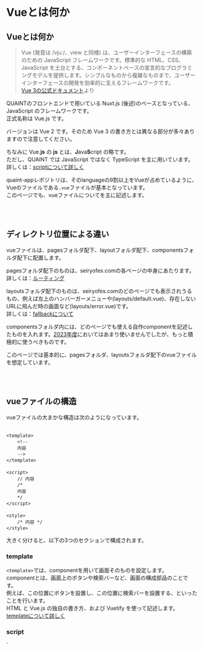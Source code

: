 # Vueとは何か

## Vueとは何か

> Vue (発音は /vjuː/、view と同様) は、ユーザーインターフェースの構築のための JavaScript フレームワークです。標準的な HTML、CSS、JavaScript を土台とする、コンポーネントベースの宣言的なプログラミングモデルを提供します。シンプルなものから複雑なものまで、ユーザーインターフェースの開発を効率的に支えるフレームワークです。  
> [Vue 3の公式ドキュメント](https://ja.vuejs.org/guide/introduction.html#what-is-vue)より  

QUAINTのフロントエンドで用いている Nuxt.js (後述)のベースとなっている、JavaScript のフレームワークです。  
正式名称は Vue.js です。  

バージョンは Vue 2 です。そのため Vue 3 の書き方とは異なる部分が多々ありますので注意してください。  

ちなみに Vue.**js** の **js** とは、**J**ava**S**cript の略です。  
ただし、QUAINT では JavaScript ではなく TypeScript を主に用いています。  
詳しくは：[scriptについて詳しく](#script)

quaint-appレポジトリは、そのlanguageの9割以上をVueが占めているように、  
Vueのファイルである`.vue`ファイルが基本となっています。  
このページでも、vueファイルについてを主に記述します。

<br><br>

## ディレクトリ位置による違い
vueファイルは、pagesフォルダ配下、layoutフォルダ配下、componentsフォルダ配下に配置します。

pagesフォルダ配下のものは、seiryofes.comの各ページの中身にあたります。  
詳しくは：[ルーティング](nuxt.md/#_1)  
 
layoutsフォルダ配下のものは、seiryofes.comのどのページでも表示されうるもの、例えば左上のハンバーガーメニューや(layouts/default.vue)、存在しないURLに飛んだ時の画面など(layouts/error.vue)です。  
詳しくは：[fallbackについて](nuxt.md/#fallback)  

componentsフォルダ内には、どのページでも使える自作componentを記述したものを入れます。[2023年度](https://2023.seiryofes.com/)においてはあまり使いませんでしたが、もっと積極的に使うべきものです。  
  
このページでは基本的に、pagesフォルダ、layoutsフォルダ配下のvueファイルを想定しています。

<br><br>

## vueファイルの構造

vueファイルの大まかな構造は次のようになっています。

``` vue linenums="1"

<template>
    <!--
    内容 
    -->
</template>

<script>
    // 内容
    /*
    内容
    */
</script>

<style>
    /* 内容 */
</style>

```

大きく分けると、以下の3つのセクションで構成されます。

<h3>template</h3>

`<template>`では、componentを用いて画面そのものを設定します。  
componentとは、画面上のボタンや検索バーなど、画面の構成部品のことです。  
例えば、この位置にボタンを設置し、この位置に検索バーを設置する、といったことを行います。  
HTML と Vue.js の独自の書き方、および Vuetify を使って記述します。  
[templateについて詳しく](#template)

<h3>script</h3>
`<script>`では、表示される画面の裏で動く処理、いわばページを「動かす」ための記述をします。  

例えば、`<template>`のボタン1が押されたとき、`<script>`の処理1を行うようにする、といったことを行います。  
JavaScript の拡張版である TypeScript を基本として、Vue.js や Nuxt.js の独自の書き方も用いて記述します。  
[scriptについて詳しく](#script)

<h3>style</h3>

`<style>`では、画面のデザインを調整します。  
例えば、この文章を中央寄せにして、この文章の色を赤色にする、といったことを行います。  
CSS で記述します。これら3つの中では最も単純だと思います。  
[styleについて詳しく](#style)

<br><br>
また、Node.js という言わば「JavaScriptの実行環境」がありますが、開発する上ではあまり気にしなくて結構です。  
詳しくは省きます。

<br><br>

## templateについて詳しく

> HTML と Vue.js の独自の書き方、および Vuetify を使って記述します。

そもそも HTML とは、WEBページを作成するための言語のことです。  
例えば、見出しや段落・表・リンクなどを設定します。  
詳しくはこちら：[初心者向けHTML入門](https://saruwakakun.com/html-css/basic/html)  
  
では、Vuetify とは何でしょう。  

> Vue の CSSフレームワークの一つです。正式名称は Vuetify.js です。  
> Vuetify を使うと、CSSファイルを作成せずにレイアウトを整えることができます。とても便利です。  
> 指定のタグを記述するだけで、デザイン込みのステキなパーツを表示することができます。  
> なお、デザインは2014年にGoogleが発表したマテリアルデザインというオシャレな概念を元に作成されています。  
> [Vuetify（ビューティファイ）とは何か？](https://prograshi.com/language/vue-js/how-to-use-vuetify/)より

ドキュメントが充実しています。  
([ドキュメントのリンク](https://v2.vuetifyjs.com/ja/components/buttons/))  

バージョンは Vuetify 2 です。Vuetify 3 のドキュメントは仕様が違う箇所があるので注意してください。  
(Vuetify 2 のドキュメントは日本語対応していますが Vuetify 3 は対応していないという違いもあります)  

この`<template>`の記述は、最終的に完全に HTML のファイルに変換されます。

<br>

### 具体的な書き方

HTML と同じように、入り子構造で成ります。

``` vue linenums="1"
<template>
    <v-app>
        <v-container>
            <v-row>
                <v-col>
                    <v-hogehoge>hogehoge1</v-hogehoge>
                    <v-hogehoge>hogehoge2</v-hogehoge>
                </v-col>
            </v-row>
        </v-container>
    </v-app>
</template>
```

HTML の書き方についてはこちら：[初心者向けHTML入門](https://saruwakakun.com/html-css/basic/html)

コード全体をはさんでいる`<template>`が、HTML でいう`<html>`のようなものです。Vue 独自の書き方です。  
!!! warning "注意"
    状況は限られていますが、`<template>`の中に、また別に`<template>`タグが入ることがあります。詳しくは【工事中】

`<v-hogehoge>`のように、`v-`から始まっているタグは Vuetify のコンポーネントです。  

また、Vuetify のものは基本的にすべて終了タグを必要とします。ですが実質的に意味をなしていないもの、例えば`<v-spacer>`などのために、`<v-spacer></v-spacer>`のことを  
`<v-spacer />`と略記することができます。  
`<br>`なども`<br />`と表記することがあります。  

一番最初の`<v-app>`は必須です。`<v-app>`がないと Vuetify は使えません。  

次の`<v-container>`は必須ではありませんが、基本記述するものという認識で良いです。
??? tip "詳しく"  
    `<v-container>`中の内容は、両端に空白が挿入されるため、見やすくなります。中央寄せもされます。  
    対し、どうしても画面端のぎりぎりに何かを置きたい場合などは、`<v-container>`外に設置することで実現できます。  
    [2023年度のトップページ](https://2023.seiryofes.com)の右端まで色をつけている部分がその代表例です。   

    しかし、`<v-container>`外に設置しなくても実装できたのではないかと今思っています。検証はまた今度。【工事中】

`<v-container>`に加え、`<v-row>`や`<v-col>`などがあります。主にこの3つを用いて Vuetify のグリッドを構成します。  
詳しくはこちら：[Vuetify Grid System](https://comfortdesignlab.github.io/about/vuetify/grid-system)  

またグリッドについては`<v-spacer>`も有用です。  
詳しくはこちら：[Grid system](https://v2.vuetifyjs.com/ja/components/grids/#v-spacer)  

また、少し話は逸れますが、グリッドという点では margin や padding も大事な要素です。  
詳しくはこちら：[marginやpaddingの調整がめっちゃ楽な件](https://qiita.com/00__/items/d5973c7dc79b95b08739)  
<br><br>
コメントアウトの方法は HTML のものと同じです。  

具体的な書き方は既存のvueファイルを見て学ぶのが良いと思います。

<br>

### その他のcomponent

<h4>NuxtLink</h4>

詳しくは【工事中】

<h4>client-only</h4>

詳しくは【工事中】

<br>

### 変数について

Vue では、データが更新されたときに自動で表示を更新します。  
(この表示のことをDOMと呼び、このことをリアクティブであると表現することがあります。)  

つまり、`<template>`と`<script>`の間で変数は共有されているということになります。  

ただし、ある意味当然ですが、`<template>`ではグローバル変数しか用いることができません。  
詳しくは：[スコープとthis](#this)

具体的に変数を用いるには、Mustache記法や`v-bind`等があります。  
Mustache記法について詳しくはこちら：[Mustashe（マスタッシュ）記法](https://johobase.com/vue-js-mustashe-notation/)  
`v-bind`等については次の[ディレクティブ](#_4)の項で説明します。

<br>

### ディレクティブ

ディレクティブについて：[主要なディレクティブ一覧](https://qiita.com/y-suzu/items/9b84da0a3a9ee4a5686b)  

いくつか補足します。

<h4>v-ifとv-show</h4>

seiryofes.comでは`v-show`の方が多く用いられています。  
詳しくはこちら：[Vue.jsのv-ifとv-showの違い](https://qiita.com/aqua_ix/items/61eac355f3c24d7676e1)  
[条件付きレンダリング](https://v2.ja.vuejs.org/v2/guide/conditional)

<h4>v-for</h4>

`v-for`を使う際は、必ず`:key="hogehoge"`も併記してください。  
この`hogehoge`には、例えば`v-for="item in items"`の場合は`:key="item.id"`のように、配列の各要素によって異なるものを指定する必要があります。  
詳しくはこちら：[key属性をつけ忘れないようにする](https://note.com/shift_tech/n/nbcae6c4ab442)

<h4>v-on</h4>

seiryofes.comでは`@click`で使用することが多いです。  
また、`@click.prevent`および`@click.stop`について、詳しくは【工事中】

<h4>v-model</h4>

> 双方向データバインディング

とは要するに、変数を`<script>`からも`<template>`からも更新できるということです。  

例えば、検索窓(`<v-text-field>`)で`v-model="hogehoge"`とすれば、検索窓の入力内容はそのまま変数`hogehoge`の値になり、`<script>`から`hogehoge`の値を変更すると検索窓の入力内容も変更される、といった具合です。  

また、`v-model="hogehoge"`の`hogehoge`がboolean型の場合、ふつうそれは「`hogehoge`がtrueのとき表示する」を意味します。  
この手法は`<v-snackbar>`や`<v-dialog>`で多く用いられています。  

<h4>v-bind</h4>

あまり難しく考えない方がよいです。  

例えば、`<NuxtLink to="/groups">`を押せば、[団体一覧のページ](https://2023.seiryofes.com/groups)に飛ぶことしかできません。  
ですが、これを`<NuxtLink v-bind:to="hogehoge">`とすると、`<script>`で`hogehoge`の値を`"/groups"`だとか`"/map"`だとかにすることで簡単にリンク先を変更できます。  

<br><br>

## scriptについて詳しく

> JavaScript の拡張版である TypeScript を基本として、Vue.js や Nuxt.js の独自の書き方も用いて記述します。

HTML や CSS がページの見た目を担当するのに対し、JavaScript は、ページを言わば「動かす」ための言語です。
???+ warning "注意"
    **Javaは全く別の言語です。**JavaScriptの名は、当時人気であったJavaの名にあやかりこう名付けたそうです。  
    前述のとおり、JSと略されることがあります。  
また、JavaScript の拡張版である TypeScript とは、JavaScript を基本にして、「型( Type )」に厳格にすることでエラーを未然に防ごうという言語です。TSと略されることがあります。
???+ tip "詳しく"
    TypeScript では、JavaScript と同じ構文などが使えます。なので、TypeScript 独自の内容以外は、JavaScript と同じと考えても良いと思います。  
    また、TypeScript で記述したコードは、JavaScript で記述されたコードに変換されます。  
    このことを**コンパイル**と呼びます。  
    例えば、JavaScript では全ての行の終わりにセミコロン**`;`**を付ける必要がありますが、TypeScript ではコンパイル時に自動で付けてくれるため必要ありません。  
    型( Type )について、詳しくはこちら：[値・型・変数](https://typescriptbook.jp/reference/values-types-variables)

JavaScript の書き方については、[MozillaのJavaScriptガイド](https://developer.mozilla.org/ja/docs/Web/JavaScript/Guide)に代表されるように、かなり多くの情報がネット上にあります。  
対して、TypeScript の日本語情報はそれほど多くはありません。  
その中では、[サバイバルTypeScript](https://typescriptbook.jp/)というサイトの、[読んで学ぶTypeScript](https://typescriptbook.jp/reference)の項の記事群が分かりやすいと思います。

Nuxt.js（ナクスト・ジェイエス）は、Vue.js をベースとして開発された JavaScript フレームワークです。

> Vue.js 自体が JavaScript の View (HTMLファイル) のフレームワークですが、Nuxt.js はその Vue.js ファイルを使ってURLのルーティングや API 処理をはじめとするアプリケーション開発に欠かせない機能の実装を想定した仕様になっており、より開発がしやすくなっています。  
> [Nuxt.jsとは？](https://techmania.jp/blog/javascript0009/)より

詳しくは：[Nuxtについて詳しく](nuxt.md)    

とにかく、seiryofes.comをよりよくしてくれるフレームワークという認識で結構です。

また、SEO対策も`<script>`で行います。  
詳しくは【工事中】

<br>

### 具体的な書き方

2023/10/25時点の[groups/index.vue](https://github.com/hibiya-itchief/quaint-app/blob/develop/pages/groups/index.vue)より抜粋しました。

``` ts linenums="1"

<script lang="ts">
import { Group, Tag } from 'types/quaint'
import Vue from 'vue'

type Data = {
  nowloading: boolean
  tags: Tag[]
}

export default Vue.extend({
  name: 'GroupsPage',
  auth: false,
  async asyncData({ $axios, payload }): Promise<Partial<Data>> {
    if (payload !== undefined) {
      return { groups: payload.groups, tags: payload.tags }
    }
    const task = [$axios.$get('/groups'), $axios.$get('/tags')]
    const res = await Promise.all(task)
    return { groups: res[0], tags: res[1] }
  },
  data(): Data {
    return {
      nowloading: true,
      tags: [],
    }
  },
  head() {
    return {
      title: '探す (団体一覧)',
      meta: [ //省略
      ],
    }
  },
  created() {
    // 内容
  },

  methods: {
    SearchGroups() {
        // 内容
    },
    FilterGroups(group: Group) {
        // 内容
    },
  }
  })
</script>

```

順に説明します。

``` ts linenums="1"
<script lang="ts">
import { Group, Tag } from 'types/quaint'
import Vue from 'vue'
```

あまり気にしなくて結構です。   
2行目では、 [types/quaint.ts](https://github.com/hibiya-itchief/quaint-app/blob/develop/types/quaint.ts)でまとめて定義している型( Type )のうち2つを`import`しています。各ページ、使うものだけを`import`してください。  

???+ note "詳しく"
    例えば、`Tag`についてはこのようになっています。

    ``` ts linenums="1"
    export type Tag = {
      id: string
      tagname: string
    }
    ```
    これにより、型が`Tag`の変数は、必ずそのプロパティに型が`string`である`id`と、同じく型が`string`である`tagname`を持つということになります。  
    また、このファイルで定義されている型はすべて大文字から始まります。  
    参考：[型エイリアス](https://typescriptbook.jp/reference/values-types-variables/type-alias)  

``` ts linenums="5"
type Data = {
  nowloading: boolean
  tags: Tag[]
}
```

このページで使われるグローバル変数の型を定義しています。  
グローバル変数について：[スコープとthis](#this)  
必ずしも必須というわけではなく、型を定義せず使っているページもあります。  
`Tag[]`というのはすべての要素が`Tag`型の配列のことです。  

変数名はsnake_caseとlowerCamelCaseのどちらかで命名しています。

``` ts linenums="10"
export default Vue.extend({
  name: 'GroupsPage',
  auth: false,
```

12行目の記述は、このページはログインしなくても閲覧できるということを意味します。  
`auth`のデフォルトはtrueとなっています。

``` ts linenums="13"
  async asyncData({ $axios, payload }): Promise<Partial<Data>> {
    if (payload !== undefined) {
      return { groups: payload.groups, tags: payload.tags }
    }
    const task = [$axios.$get('/groups'), $axios.$get('/tags')]
    const res = await Promise.all(task)
    return { groups: res[0], tags: res[1] }
  },
```

この部分の記述について、【工事中】  
詳しくは：[レンダリング](nuxt.md/#_2)     

``` ts linenums="21"
  data(): Data {
    return {
      nowloading: true,
      tags: [],
    }
  },
```

この部分では、先ほど用意したグローバル変数の初期値を設定します。

``` ts linenums="27"
  head() {
    return {
      title: '探す (団体一覧)',
      meta: [ //省略
      ],
    }
  },
```

29行目では、ページのタイトルを設定します。  
![画像](images/vue-title.png)  
30行目付近ではSEO対策の文言を入力します。  
詳しくは：【工事中】

``` ts linenums="34"
  created() {
    // 内容
  },
```

createdの部分に記述した内容は、ページが開かれたときに実行されます。  
また、ほぼ同じ挙動を示すmountedというものもあります。  
詳しくは：[レンダリング](nuxt.md/#_2)     

``` ts linenums="38"
  methods: {
    SearchGroups() {
        // 内容
    },
    FilterGroups(group: Group) {
        // 内容
    },
  }
  })
</script>
```

methodsについて：[メソッドの書き方と呼び出す方法](https://progtext.net/programming/vue-method/)

また、method(関数)内でreturnすると、値を返すことができます。

???+ note "例"
    ``` vue linenums="1"
    <template>
        <!---->
            <v-btn v-show="HogeHoge()">Hoge</v-btn>
        <!---->
    </template>

    <script lang="ts">
    // 省略
    methods: {
        HogeHoge() {
            return true
            }
    }
    </script>
    ```
    `<v-btn>`は`HogeHoge()`を実行します。その結果trueが帰ってきたので、結果的に`v-show="true"`となります。

ただし、returnすると強制的にそこで関数が終わるので注意です。

thisについては[次の項](#this)で説明します。

関数名はUpperCamelCaseで命名するようにしています。

<br>

### スコープとthis

スコープについて：[変数のスコープ](https://typescriptbook.jp/reference/statements/variable-scope)

`<script>`においては、グローバル変数を指定するときに`this.`という記法を用います。

!!! note "例"
    変数`hogehoge`であれば、`this.hogehoge`

それ以外はそのままです。

ただし、`<template>`で変数を呼び出す際には、`this.`は不要です。  
そもそも、グローバル変数しか呼び出すことはできません。  

<br>

### template内で記述する

``` vue linenums="1"
<template>
    <!---->
        <v-btn @click="HogeHoge()">Hoge</v-btn>
        <v-btn @click="hogehoge = 5">Hoge</v-btn>
        <!-- この二つは同じ挙動 -->
    <!---->
</template>

<script lang="ts">
// 省略
methods: {
    HogeHoge() {
        this.hogehoge = 5
        }
}
</script>

```

このように、関数を実行するはずだったところをそのまま記述することで、同じ挙動を実現できます。  
また、2つ以上の処理を行う場合、セミコロン**`;`**を使って実現できます。単に改行でもかまいません。
``` vue linenums="1"
<v-btn @click="hoge = 5; hogehoge = 10">Hoge</v-btn>
<v-btn @click="
  hoge = 5
  hogehoge = 10
  ">Hoge</v-btn>
<!-- この二つは同じ挙動 -->
```

<br>

### その他有用なもの

<h4>console.log</h4>

デバッグの際に重宝するメソッドです。  
適宜変数や配列の値を出力することができるので、エラーの起きている原因を簡単に調査できます。  
詳しくは：[コンソールにログを出力する](https://www.javadrive.jp/javascript/console_obj/index1.html)

ただし、一般に製品版では使うべきではないとされています。あくまでも開発ツールの一つだということですね。

<h4>Playground</h4>

Playgroundとは、手軽にコードの試し書きができる開発環境です。  

例としてTypeScript公式：[Playground](https://www.typescriptlang.org/ja/play)

関数やメソッドの動作やコンポーネントの表示などをチェックできます。

検索すれば、HTML・CSS・Vue・VuetifyなどもPlaygroundがあります。

<br><br>

## styleについて詳しく

> CSS で記述します。

CSS とは、Webページの文字の色や大きさ、背景、配置といったスタイル（見た目）を設定する言語です。  
詳しくはこちら：[初心者向けCSS（スタイルシート）入門](https://saruwakakun.com/html-css/basic/css)

また、より高度な書き方に**`@`**を使うものや`hover`といったものがあります。  
詳しくは【工事中】  

<br>

### 具体的な書き方

CSS の書き方そのままです。

``` vue linenums="1"
<script>
/*
CSSの書き方
*/
</script>
```

[2023年度](https://2023.seiryofes.com)ではトップページや「ご案内」の6項目のページに多く用いられていました。

書き方についてはこちら：[初心者向けCSS（スタイルシート）入門](https://saruwakakun.com/html-css/basic/css)

class名などはkebab-caseで命名します。

<br>

### template内で設定する

``` vue linenums="1"

<template>
    <!---->
        <span class="hogehoge"> hogehoge </span>
        <span style="color: #F00;"> hogehoge </span>
        <!-- この二つは同じ表示 -->
    <!---->
</template>

<style>
.hogehoge {
    color: #F00;
}
</style>
```

このように、本来`<style>`で書くべきものを、`style=" "`で記述することで同じ表示を実現できます。  
単発的に色を変更するときなど、時にこの手法の方が見やすいコードになることがあるので、積極的に活用しましょう。

<br><br>

## 【工事中】

`<template>`において、`<v-icon>`にはマテリアルデザインのアイコンを使用しています。
一覧：[Material Design Icons](https://pictogrammers.com/library/mdi/)